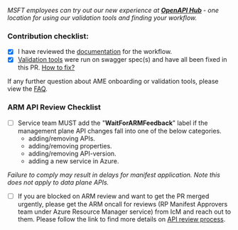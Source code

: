 <i>MSFT employees can try out our new experience at <b>[OpenAPI Hub](https://aka.ms/openapiportal) </b> - one location for using our validation tools and finding your workflow. 
</i>

### Contribution checklist:
- [x] I have reviewed the [documentation](https://aka.ms/ameonboard) for the workflow.
- [x] [Validation tools](https://aka.ms/swaggertools) were run on swagger spec(s) and have all been fixed in this PR. [How to fix?](https://aka.ms/ci-fix)

If any further question about AME onboarding or validation tools, please view the [FAQ](https://aka.ms/faqinprreview).

### ARM API Review Checklist
- [ ] Service team MUST add the "**WaitForARMFeedback**" label if the management plane API changes fall into one of the below categories. 
  - adding/removing APIs.
  - adding/removing properties.
  - adding/removing API-version. 
  - adding a new service in Azure.

<i>Failure to comply may result in delays for manifest application. Note this does not apply to data plane APIs.</i>

- [ ] If you are blocked on ARM review and want to get the PR merged urgently, please get the ARM oncall for reviews (RP Manifest Approvers team under Azure Resource Manager service) from IcM and reach out to them. 
Please follow the link to find more details on [API review process](https://aka.ms/SwaggerPRReview).
